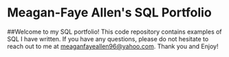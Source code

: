 # Meagan-Faye Allen's SQL Portfolio

##Welcome to my SQL portfolio! This code repository contains examples of SQL I have written. If you have any questions, please do not hesitate to reach out to me at meaganfayeallen96@yahoo.com. Thank you and Enjoy! 
